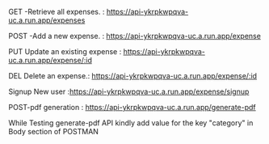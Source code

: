 GET -Retrieve all expenses. : https://api-ykrpkwpqva-uc.a.run.app/expenses

POST -Add a new expense. : https://api-ykrpkwpqva-uc.a.run.app/expense

PUT Update an existing expense : https://api-ykrpkwpqva-uc.a.run.app/expense/:id

DEL Delete an expense.: https://api-ykrpkwpqva-uc.a.run.app/expense/:id

Signup New user :https://api-ykrpkwpqva-uc.a.run.app/expense/signup

POST-pdf generation : https://api-ykrpkwpqva-uc.a.run.app/generate-pdf

While Testing generate-pdf API kindly add value for the key "category" in Body section of POSTMAN
